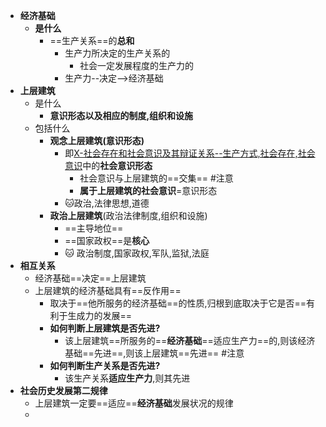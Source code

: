 - **经济基础**
	- **是什么**
		- ==生产关系==的**总和**
			- 生产力所决定的生产关系的
				- 社会一定发展程度的生产力的
			- 生产力--决定-->经济基础
- **上层建筑**
	- 是什么
		- **意识形态以及相应的制度,组织和设施**
	- 包括什么
		- **观念上层建筑(意识形态)**
			- 即[X-社会存在和社会意识及其辩证关系--生产方式,社会存在,社会意识](X-社会存在和社会意识及其辩证关系--生产方式,社会存在,社会意识.md)中的**社会意识形态**
				- 社会意识与上层建筑的==交集== #注意 
				- **属于上层建筑的社会意识**=意识形态
			- 🐱政治,法律思想,道德
		- **政治上层建筑**(政治法律制度,组织和设施)
			- ==主导地位==
			- ==国家政权==是**核心**
			- 🐱 政治制度,国家政权,军队,监狱,法庭 
- **相互关系**
	- 经济基础==决定==上层建筑
	- 上层建筑的经济基础具有==反作用==
		- 取决于==他所服务的经济基础==的性质,归根到底取决于它是否==有利于生成力的发展==
		- **如何判断上层建筑是否先进?**
			- 该上层建筑==所服务的==**经济基础**==适应生产力==的,则该经济基础==先进==,则该上层建筑==先进== #注意
		- **如何判断生产关系是否先进?**
			- 该生产关系**适应生产力**,则其先进
- **社会历史发展第二规律**
	- 上层建筑一定要==适应==**经济基础**发展状况的规律
	- 

